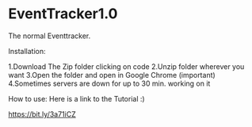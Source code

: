 # EventTracker1.0
 
The normal Eventtracker. 

Installation:

1.Download The Zip folder clicking on code
2.Unzip folder wherever you want
3.Open the folder and open in Google Chrome (important)
4.Sometimes servers are down for up to 30 min. working on it



How to use: Here is a link to the Tutorial :)

https://bit.ly/3a71iCZ
